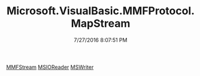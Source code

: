 ﻿---
title: Microsoft.VisualBasic.MMFProtocol.MapStream
date: 7/27/2016 8:07:51 PM
---

[MMFStream](T-Microsoft.VisualBasic.MMFProtocol.MapStream.MMFStream.html)
[MSIOReader](T-Microsoft.VisualBasic.MMFProtocol.MapStream.MSIOReader.html)
[MSWriter](T-Microsoft.VisualBasic.MMFProtocol.MapStream.MSWriter.html)
